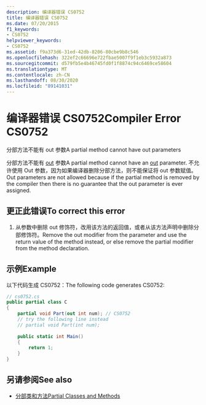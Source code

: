 ```yaml
---
description: 编译器错误 CS0752
title: 编译器错误 CS0752
ms.date: 07/20/2015
f1_keywords:
- CS0752
helpviewer_keywords:
- CS0752
ms.assetid: f9a373d6-31ed-42db-8206-80cbe9b8c546
ms.openlocfilehash: 322ef2c66696e722fbae5007f9f1eb3c5932a873
ms.sourcegitcommit: d579fb5e4b46745fd0f1f8874c94c6469ce58604
ms.translationtype: MT
ms.contentlocale: zh-CN
ms.lasthandoff: 08/30/2020
ms.locfileid: "89141031"
---
```

# <a name="compiler-error-cs0752"></a><span data-ttu-id="5c570-103">编译器错误 CS0752</span><span class="sxs-lookup"><span data-stu-id="5c570-103">Compiler Error CS0752</span></span>
<span data-ttu-id="5c570-104">分部方法不能有 out 参数</span><span class="sxs-lookup"><span data-stu-id="5c570-104">A partial method cannot have out parameters</span></span>  
  
 <span data-ttu-id="5c570-105">分部方法不能有 [out](../language-reference/keywords/out-parameter-modifier.md) 参数</span><span class="sxs-lookup"><span data-stu-id="5c570-105">A partial method cannot have an [out](../language-reference/keywords/out-parameter-modifier.md) parameter.</span></span> <span data-ttu-id="5c570-106">不允许使用 Out 参数，因为如果编译器删除分部方法，则不能保证将 out 参数赋值。</span><span class="sxs-lookup"><span data-stu-id="5c570-106">Out parameters are not allowed because if the partial method is removed by the compiler then there is no guarantee that the out parameter is ever assigned.</span></span>  
  
## <a name="to-correct-this-error"></a><span data-ttu-id="5c570-107">更正此错误</span><span class="sxs-lookup"><span data-stu-id="5c570-107">To correct this error</span></span>  
  
1. <span data-ttu-id="5c570-108">从参数中删除 out 修饰符，改用该方法的返回值，或者从该方法声明中删除分部修饰符。</span><span class="sxs-lookup"><span data-stu-id="5c570-108">Remove the out modifier from the parameter and use the return value of the method instead, or else remove the partial modifier from the method declaration.</span></span>  
  
## <a name="example"></a><span data-ttu-id="5c570-109">示例</span><span class="sxs-lookup"><span data-stu-id="5c570-109">Example</span></span>  
 <span data-ttu-id="5c570-110">以下代码生成 CS0752：</span><span class="sxs-lookup"><span data-stu-id="5c570-110">The following code generates CS0752:</span></span>  
  
```csharp  
// cs0752.cs  
public partial class C  
{  
    partial void Part(out int num); // CS0752  
    // try the following line instead  
    // partial void Part(int num);  
  
    public static int Main()  
    {  
        return 1;  
    }  
}  
```  
  
## <a name="see-also"></a><span data-ttu-id="5c570-111">另请参阅</span><span class="sxs-lookup"><span data-stu-id="5c570-111">See also</span></span>

- [<span data-ttu-id="5c570-112">分部类和方法</span><span class="sxs-lookup"><span data-stu-id="5c570-112">Partial Classes and Methods</span></span>](../programming-guide/classes-and-structs/partial-classes-and-methods.md)

